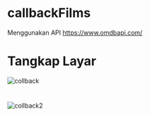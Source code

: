 # callbackFilms
Menggunakan API https://www.omdbapi.com/

# Tangkap Layar
![collback](https://user-images.githubusercontent.com/96879767/213648232-d21ad8e9-0112-4321-af9e-0865009b1268.png)
# 
![collback2](https://user-images.githubusercontent.com/96879767/213648263-4cd62038-924f-4c76-82d7-89f8199df1ec.png)
